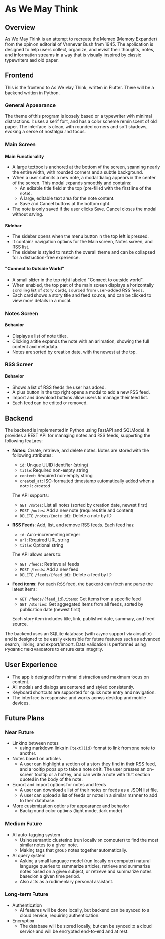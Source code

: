 # As We May Think

## Overview

As We May Think is an attempt to recreate the Memex (Memory Expander) from the opinion editorial of Vannevar Bush from 1945. The application is designed to help users collect, organize, and revisit their thoughts, notes, and information streams in a way that is visually inspired by classic typewriters and old paper.

## Frontend

This is the frontend to As We May Think, written in Flutter. There will be a backend written in Python.

### General Appearance

The theme of this program is loosely based on a typewriter with minimal distractions. It uses a serif font, and has a color scheme reminiscent of old paper. The interface is clean, with rounded corners and soft shadows, evoking a sense of nostalgia and focus.

### Main Screen

#### Main Functionality

- A large textbox is anchored at the bottom of the screen, spanning nearly the entire width, with rounded corners and a subtle background.
- When a user submits a new note, a modal dialog appears in the center of the screen. This modal expands smoothly and contains:
  - An editable title field at the top (pre-filled with the first line of the note).
  - A large, editable text area for the note content.
  - Save and Cancel buttons at the bottom right.
- The note is only saved if the user clicks Save. Cancel closes the modal without saving.

#### Sidebar

- The sidebar opens when the menu button in the top left is pressed.
- It contains navigation options for the Main screen, Notes screen, and RSS list.
- The sidebar is styled to match the overall theme and can be collapsed for a distraction-free experience.

#### "Connect to Outside World"

- A small slider in the top right labeled "Connect to outside world".
- When enabled, the top part of the main screen displays a horizontally scrolling list of story cards, sourced from user-added RSS feeds.
- Each card shows a story title and feed source, and can be clicked to view more details in a modal.

### Notes Screen

#### Behavior

- Displays a list of note titles.
- Clicking a title expands the note with an animation, showing the full content and metadata.
- Notes are sorted by creation date, with the newest at the top.

### RSS Screen

#### Behavior

- Shows a list of RSS feeds the user has added.
- A plus button in the top right opens a modal to add a new RSS feed.
- Import and download buttons allow users to manage their feed list.
- Each feed can be edited or removed.

## Backend

The backend is implemented in Python using FastAPI and SQLModel. It provides a REST API for managing notes and RSS feeds, supporting the following features:

- **Notes**: Create, retrieve, and delete notes. Notes are stored with the following attributes:
  - `id`: Unique UUID identifier (string)
  - `title`: Required non-empty string
  - `content`: Required non-empty string
  - `created_at`: ISO-formatted timestamp automatically added when a note is created
  
  The API supports:
  - `GET /notes`: List all notes (sorted by creation date, newest first)
  - `POST /notes`: Add a new note (requires title and content)
  - `DELETE /notes/{note_id}`: Delete a note by ID

- **RSS Feeds**: Add, list, and remove RSS feeds. Each feed has:
  - `id`: Auto-incrementing integer
  - `url`: Required URL string
  - `title`: Optional string
  
  The API allows users to:
  - `GET /feeds`: Retrieve all feeds
  - `POST /feeds`: Add a new feed
  - `DELETE /feeds/{feed_id}`: Delete a feed by ID

- **Feed Items**: For each RSS feed, the backend can fetch and parse the latest items:
  - `GET /feeds/{feed_id}/items`: Get items from a specific feed
  - `GET /stories`: Get aggregated items from all feeds, sorted by publication date (newest first)
  
  Each story item includes title, link, published date, summary, and feed source.

The backend uses an SQLite database (with async support via aiosqlite) and is designed to be easily extensible for future features such as advanced search, linking, and export/import. Data validation is performed using Pydantic field validators to ensure data integrity.

## User Experience

- The app is designed for minimal distraction and maximum focus on content.
- All modals and dialogs are centered and styled consistently.
- Keyboard shortcuts are supported for quick note entry and navigation.
- The interface is responsive and works across desktop and mobile devices.

## Future Plans

### Near Future

- Linking between notes
  - using markdown links in `[text](id)` format to link from one note to another.
- Notes based on articles
  - A user can highlight a section of a story they find in their RSS feed, and a tooltip pops up to take a note on it. The user presses an on-screen tooltip or a hotkey, and can write a note with that section quoted in the body of the note.
- Export and import options for notes and feeds
  - A user can download a list of their notes or feeds as a JSON list file.
  - A user can upload a list of feeds or notes in a similar manner to add to their database.
- More customization options for appearance and behavior
  - Background color options (light mode, dark mode)

### Medium Future

- AI auto-tagging system
  - Using semantic clustering (run locally on computer) to find the most similar notes to a given note.
  - Making tags that group notes together automatically.
- AI query system
  - Asking a small language model (run locally on computer) natural language queries to summarize articles, retrieve and summarize notes based on a given subject, or retrieve and summarize notes based on a given time period.
  - Also acts as a rudimentary personal assistant.

### Long-term Future

- Authentication
  - AI features will be done locally, but backend can be synced to a cloud service, requiring authentication.
- Encryption
  - The database will be stored locally, but can be synced to a cloud service and will be encrypted end-to-end and at rest.